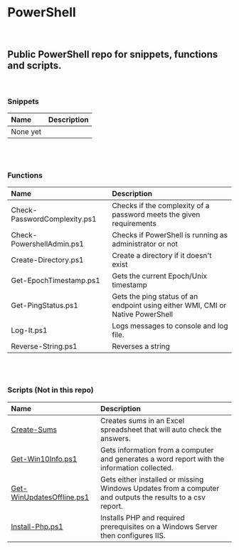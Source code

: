 # PowerShell

<p><br /></p>

## Public PowerShell repo for snippets, functions and scripts.

<p><br /></p>

### Snippets

| Name | Description |
| :--- | :--- |
| None yet | |

<p><br /><br /></p>
  
 ### Functions
 
| Name | Description |
| :--- | :--- |
| Check-PasswordComplexity.ps1 | Checks if the complexity of a password meets the given requirements |
| Check-PowershellAdmin.ps1 | Checks if PowerShell is running as administrator or not |
| Create-Directory.ps1 | Create a directory if it doesn't exist |
| Get-EpochTimestamp.ps1 | Gets the current Epoch/Unix timestamp |
| Get-PingStatus.ps1 | Gets the ping status of an endpoint using either WMI, CMI or Native PowerShell |
| Log-It.ps1 | Logs messages to console and log file.  |
| Reverse-String.ps1 | Reverses a string |

<p><br /><br /></p>

### Scripts (Not in this repo)

| Name | Description |
| :--- | :---|
| [Create-Sums](https://github.com/gordonrankine/create-sums) | Creates sums in an Excel spreadsheet that will auto check the answers. |
| [Get-Win10Info.ps1](https://github.com/gordonrankine/get-win10info) | Gets information from a computer and generates a word report with the information collected. |
| [Get-WinUpdatesOffline.ps1](https://github.com/gordonrankine/get-winupdatesoffline) | Gets either installed or missing Windows Updates from a computer and outputs the results to a csv report. |
| [Install-Php.ps1](https://github.com/gordonrankine/install-php) | Installs PHP and required prerequisites on a Windows Server then configures IIS. |
